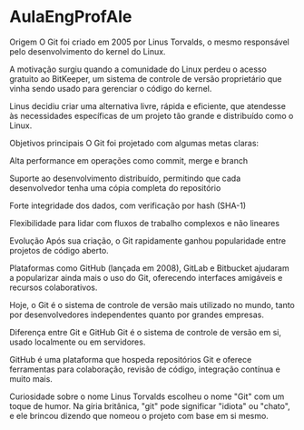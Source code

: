 # AulaEngProfAle
Origem
O Git foi criado em 2005 por Linus Torvalds, o mesmo responsável pelo desenvolvimento do kernel do Linux.

A motivação surgiu quando a comunidade do Linux perdeu o acesso gratuito ao BitKeeper, um sistema de controle de versão proprietário que vinha sendo usado para gerenciar o código do kernel.

Linus decidiu criar uma alternativa livre, rápida e eficiente, que atendesse às necessidades específicas de um projeto tão grande e distribuído como o Linux.

Objetivos principais
O Git foi projetado com algumas metas claras:

Alta performance em operações como commit, merge e branch

Suporte ao desenvolvimento distribuído, permitindo que cada desenvolvedor tenha uma cópia completa do repositório

Forte integridade dos dados, com verificação por hash (SHA-1)

Flexibilidade para lidar com fluxos de trabalho complexos e não lineares

Evolução
Após sua criação, o Git rapidamente ganhou popularidade entre projetos de código aberto.

Plataformas como GitHub (lançada em 2008), GitLab e Bitbucket ajudaram a popularizar ainda mais o uso do Git, oferecendo interfaces amigáveis e recursos colaborativos.

Hoje, o Git é o sistema de controle de versão mais utilizado no mundo, tanto por desenvolvedores independentes quanto por grandes empresas.

Diferença entre Git e GitHub
Git é o sistema de controle de versão em si, usado localmente ou em servidores.

GitHub é uma plataforma que hospeda repositórios Git e oferece ferramentas para colaboração, revisão de código, integração contínua e muito mais.

Curiosidade sobre o nome
Linus Torvalds escolheu o nome "Git" com um toque de humor. Na gíria britânica, "git" pode significar "idiota" ou "chato", e ele brincou dizendo que nomeou o projeto com base em si mesmo.
